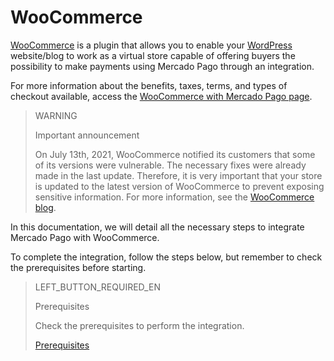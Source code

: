 # WooCommerce

[WooCommerce](https://woocommerce.com/) is a plugin that allows you to enable your [WordPress](https://wordpress.com/pt-br/create/?utm_source=google&utm_campaign=google_wpcom_search_brand_desktop_br_pt&utm_medium=paid_search&keyword=wordpress&creative=405409862800&campaignid=662299893&adgroupid=55904101192&matchtype=e&device=c&network=g&targetid=kwd-313411415&gclsrc=aw.ds&gclid=Cj0KCQjw6s2IBhCnARIsAP8RfAjJw-W6L7Lm5t3QdPwg8oRXUA783ncsLK4sSYBaU5ObfjUylCwwi20aAgLXEALw_wcB) website/blog to work as a virtual store capable of offering buyers the possibility to make payments using Mercado Pago through an integration.

For more information about the benefits, taxes, terms, and types of checkout available, access the [WooCommerce with Mercado Pago page](https://www.mercadopago.com.br/ferramentas-para-vender/link-de-pagamento-plugins-checkout/plugins/vender-woocommerce?utm_experiment=optimize&matt_tool=10047855&matt_word=MLB_MP_G_AO_OP_COW_SEARCH_SELL_TXS_Checkout-WooCommerce-Branded&gclid=Cj0KCQjw6s2IBhCnARIsAP8RfAjJHJVBE0is6oJv5K3_v9qiv44mYs52j7TlFtAMe2AVWKoJ-DAga_4aAuH7EALw_wcB).

> WARNING
>
> Important announcement
>
> On July 13th, 2021, WooCommerce notified its customers that some of its versions were vulnerable. The necessary fixes were already made in the last update. Therefore, it is very important that your store is updated to the latest version of WooCommerce to prevent exposing sensitive information. For more information, see the [WooCommerce blog](https://woocommerce.com/pt-br/posts/critical-vulnerability-detected-july-2021).

In this documentation, we will detail all the necessary steps to integrate Mercado Pago with WooCommerce. 

To complete the integration, follow the steps below, but remember to check the prerequisites before starting.

> LEFT_BUTTON_REQUIRED_EN
>
> Prerequisites
>
> Check the prerequisites to perform the integration.
>
> [Prerequisites](https://www.mercadopago[FAKER][URL][DOMAIN]/developers/en/guides/plugins/woocommerce/previous-requirements)